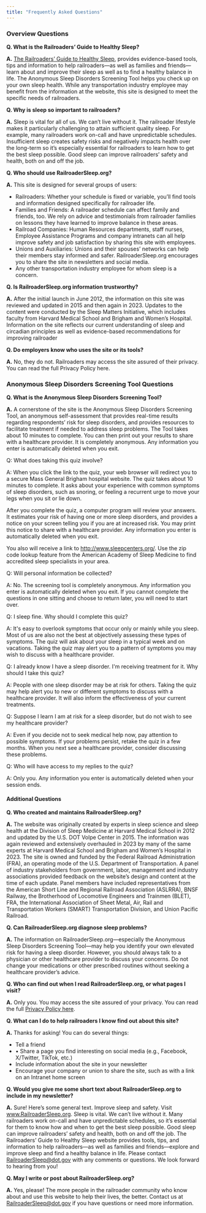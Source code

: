 ```yaml
---
title: "Frequently Asked Questions"
---
```

### Overview Questions

**Q. What is the Railroaders’ Guide to Healthy Sleep?**

**A.** [The Railroaders’ Guide to Healthy Sleep](https://railroadersleep.fra.dot.gov), provides evidence-based tools, tips and information to help railroaders—as well as families and friends—learn about and improve their sleep as well as to find a healthy balance in life. The Anonymous Sleep Disorders Screening Tool helps you check up on your own sleep health. While any transportation industry employee may benefit from the information at the website, this site is designed to meet the specific needs of railroaders.

**Q. Why is sleep so important to railroaders?**

**A.** Sleep is vital for all of us. We can’t live without it. The railroader lifestyle makes it particularly challenging to attain sufficient quality sleep. For example, many railroaders work on-call and have unpredictable schedules. Insufficient sleep creates safety risks and negatively impacts health over the long-term so it’s especially essential for railroaders to learn how to get the best sleep possible. Good sleep can improve railroaders’ safety and health, both on and off the job.

**Q. Who should use RailroaderSleep.org?**

**A.** This site is designed for several groups of users:
- Railroaders: Whether your schedule is fixed or variable, you’ll find tools and information designed specifically for railroader life.
- Families and Friends: A railroader schedule can affect family and friends, too. We rely on advice and testimonials from railroader families on lessons they have learned to improve balance in these areas.
- Railroad Companies: Human Resources departments, staff nurses, Employee Assistance Programs and company intranets can all help improve safety and job satisfaction by sharing this site with employees.
- Unions and Auxiliaries: Unions and their spouses’ networks can help their members stay informed and safer. RailroaderSleep.org encourages you to share the site in newsletters and social media.
- Any other transportation industry employee for whom sleep is a concern.

**Q. Is RailroaderSleep.org information trustworthy?**

**A.** After the initial launch in June 2012, the information on this site was reviewed and updated in 2015 and then again in 2023. Updates to the content were conducted by the Sleep Matters Initiative, which includes faculty from Harvard Medical School and Brigham and Women’s Hospital. Information on the site reflects our current understanding of sleep and circadian principles as well as evidence-based recommendations for improving railroader

**Q. Do employers know who uses the site or its tools?**

**A.** No, they do not. Railroaders may access the site assured of their privacy. You can read the full Privacy Policy here.

### Anonymous Sleep Disorders Screening Tool Questions

**Q. What is the Anonymous Sleep Disorders Screening Tool?**

**A.** A cornerstone of the site is the Anonymous Sleep Disorders Screening Tool, an anonymous self-assessment that provides real-time results regarding respondents’ risk for sleep disorders, and provides resources to facilitate treatment if needed to address sleep problems. The Tool takes about 10 minutes to complete. You can then print out your results to share with a healthcare provider. It is completely anonymous. Any information you enter is automatically deleted when you exit.

Q: What does taking this quiz involve?

A: When you click the link to the quiz, your web browser will redirect you to a secure Mass General Brigham hospital website. The quiz takes about 10 minutes to complete. It asks about your experience with common symptoms of sleep disorders, such as snoring, or feeling a recurrent urge to move your legs when you sit or lie down.

After you complete the quiz, a computer program will review your answers. It estimates your risk of having one or more sleep disorders, and provides a notice on your screen telling you if you are at increased risk. You may print this notice to share with a healthcare provider. Any information you enter is automatically deleted when you exit.

You also will receive a link to http://www.sleepcenters.org/. Use the zip code lookup feature from the American Academy of Sleep Medicine to find accredited sleep specialists in your area.

Q: Will personal information be collected?

A: No. The screening tool is completely anonymous. Any information you enter is automatically deleted when you exit. If you cannot complete the questions in one sitting and choose to return later, you will need to start over.

Q: I sleep fine. Why should I complete this quiz?

A: It's easy to overlook symptoms that occur only or mainly while you sleep. Most of us are also not the best at objectively assessing these types of symptoms. The quiz will ask about your sleep in a typical week and on vacations. Taking the quiz may alert you to a pattern of symptoms you may wish to discuss with a healthcare provider.

Q: I already know I have a sleep disorder. I'm receiving treatment for it. Why should I take this quiz?

A: People with one sleep disorder may be at risk for others. Taking the quiz may help alert you to new or different symptoms to discuss with a healthcare provider. It will also inform the effectiveness of your current treatments.

Q: Suppose I learn I am at risk for a sleep disorder, but do not wish to see my healthcare provider?

A: Even if you decide not to seek medical help now, pay attention to possible symptoms. If your problems persist, retake the quiz in a few months. When you next see a healthcare provider, consider discussing these problems.

Q: Who will have access to my replies to the quiz?

A: Only you. Any information you enter is automatically deleted when your session ends.

#### Additional Questions
**Q. Who created and maintains RailroaderSleep.org?**

**A.** The website was originally created by experts in sleep science and sleep health at the Division of Sleep Medicine at Harvard Medical School in 2012 and updated by the U.S. DOT Volpe Center in 2015. The information was again reviewed and extensively overhauled in 2023 by many of the same experts at Harvard Medical School and Brigham and Women’s Hospital in 2023. The site is owned and funded by the Federal Railroad Administration (FRA), an operating mode of the U.S. Department of Transportation. A panel of industry stakeholders from government, labor, management and industry associations provided feedback on the website’s design and content at the time of each update. Panel members have included representatives from the American Short Line and Regional Railroad Association (ASLRRA), BNSF Railway, the Brotherhood of Locomotive Engineers and Trainmen (BLET), FRA, the International Association of Sheet Metal, Air, Rail and Transportation Workers (SMART) Transportation Division, and Union Pacific Railroad.

**Q. Can RailroaderSleep.org diagnose sleep problems?**

**A.** The information on RailroaderSleep.org—especially the Anonymous Sleep Disorders Screening Tool—may help you identify your own elevated risk for having a sleep disorder. However, you should always talk to a physician or other healthcare provider to discuss your concerns. Do not change your medications or other prescribed routines without seeking a healthcare provider’s advice.

**Q. Who can find out when I read RailroaderSleep.org, or what pages I visit?**

**A.** Only you. You may access the site assured of your privacy. You can read the full [Privacy Policy here](https://railroadersleep.fra.dot.gov/Privacy-Policy).

**Q. What can I do to help railroaders I know find out about this site?**

**A.** Thanks for asking! You can do several things:
- Tell a friend
- •	Share a page you find interesting on social media (e.g., Facebook, X/Twitter, TikTok, etc.)
- Include information about the site in your newsletter
- Encourage your company or union to share the site, such as with a link on an Intranet home screen

**Q. Would you give me some short text about RailroaderSleep.org to include in my newsletter?**

**A.** Sure! Here’s some general text.
Improve sleep and safety. Visit www.RailroaderSleep.org.
Sleep is vital. We can’t live without it. Many railroaders work on-call and have unpredictable schedules, so it’s essential for them to know how and when to get the best sleep possible. Good sleep can improve railroaders’ safety and health, both on and off the job. The Railroaders’ Guide to Healthy Sleep website provides tools, tips, and information to help railroaders—as well as families and friends—explore and improve sleep and find a healthy balance in life. Please contact RailroaderSleep@dot.gov with any comments or questions. We look forward to hearing from you!

**Q. May I write or post about RailroaderSleep.org?**

**A.** Yes, please! The more people in the railroader community who know about and use this website to help their lives, the better. Contact us at RailroaderSleep@dot.gov if you have questions or need more information.